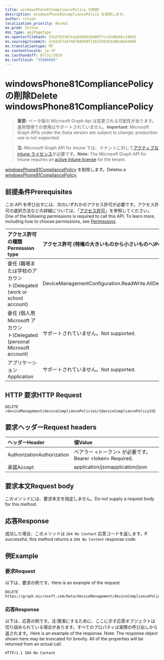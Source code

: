 ```yaml
---
title: windowsPhone81CompliancePolicy の削除
description: windowsPhone81CompliancePolicy を削除します。
author: rolyon
localization_priority: Normal
ms.prod: Intune
doc_type: apiPageType
ms.openlocfilehash: 53a2f633b7ea2820461b688f7ccd148e6bc194e5
ms.sourcegitcommit: 2c62457e57467b8d50f21b255b553106a9a5d8d6
ms.translationtype: MT
ms.contentlocale: ja-JP
ms.lasthandoff: 07/31/2019
ms.locfileid: "35986695"
---
```

# <a name="delete-windowsphone81compliancepolicy"></a><span data-ttu-id="69a78-103">windowsPhone81CompliancePolicy の削除</span><span class="sxs-lookup"><span data-stu-id="69a78-103">Delete windowsPhone81CompliancePolicy</span></span>

> <span data-ttu-id="69a78-104">**重要:** ベータ版の Microsoft Graph Api は変更される可能性があります。運用環境での使用はサポートされていません。</span><span class="sxs-lookup"><span data-stu-id="69a78-104">**Important:** Microsoft Graph APIs under the /beta version are subject to change; production use is not supported.</span></span>

> <span data-ttu-id="69a78-105">**注:** Microsoft Graph API for Intune では、テナントに対して[アクティブな intune ライセンス](https://go.microsoft.com/fwlink/?linkid=839381)が必要です。</span><span class="sxs-lookup"><span data-stu-id="69a78-105">**Note:** The Microsoft Graph API for Intune requires an [active Intune license](https://go.microsoft.com/fwlink/?linkid=839381) for the tenant.</span></span>

<span data-ttu-id="69a78-106">[windowsPhone81CompliancePolicy](../resources/intune-deviceconfig-windowsphone81compliancepolicy.md) を削除します。</span><span class="sxs-lookup"><span data-stu-id="69a78-106">Deletes a [windowsPhone81CompliancePolicy](../resources/intune-deviceconfig-windowsphone81compliancepolicy.md).</span></span>

## <a name="prerequisites"></a><span data-ttu-id="69a78-107">前提条件</span><span class="sxs-lookup"><span data-stu-id="69a78-107">Prerequisites</span></span>
<span data-ttu-id="69a78-p101">この API を呼び出すには、次のいずれかのアクセス許可が必要です。アクセス許可の選択方法などの詳細については、「[アクセス許可](/graph/permissions-reference)」を参照してください。</span><span class="sxs-lookup"><span data-stu-id="69a78-p101">One of the following permissions is required to call this API. To learn more, including how to choose permissions, see [Permissions](/graph/permissions-reference).</span></span>

|<span data-ttu-id="69a78-110">アクセス許可の種類</span><span class="sxs-lookup"><span data-stu-id="69a78-110">Permission type</span></span>|<span data-ttu-id="69a78-111">アクセス許可 (特権の大きいものから小さいものへ)</span><span class="sxs-lookup"><span data-stu-id="69a78-111">Permissions (from most to least privileged)</span></span>|
|:---|:---|
|<span data-ttu-id="69a78-112">委任 (職場または学校のアカウント)</span><span class="sxs-lookup"><span data-stu-id="69a78-112">Delegated (work or school account)</span></span>|<span data-ttu-id="69a78-113">DeviceManagementConfiguration.ReadWrite.All</span><span class="sxs-lookup"><span data-stu-id="69a78-113">DeviceManagementConfiguration.ReadWrite.All</span></span>|
|<span data-ttu-id="69a78-114">委任 (個人用 Microsoft アカウント)</span><span class="sxs-lookup"><span data-stu-id="69a78-114">Delegated (personal Microsoft account)</span></span>|<span data-ttu-id="69a78-115">サポートされていません。</span><span class="sxs-lookup"><span data-stu-id="69a78-115">Not supported.</span></span>|
|<span data-ttu-id="69a78-116">アプリケーション</span><span class="sxs-lookup"><span data-stu-id="69a78-116">Application</span></span>|<span data-ttu-id="69a78-117">サポートされていません。</span><span class="sxs-lookup"><span data-stu-id="69a78-117">Not supported.</span></span>|

## <a name="http-request"></a><span data-ttu-id="69a78-118">HTTP 要求</span><span class="sxs-lookup"><span data-stu-id="69a78-118">HTTP Request</span></span>
<!-- {
  "blockType": "ignored"
}
-->
``` http
DELETE /deviceManagement/deviceCompliancePolicies/{deviceCompliancePolicyId}
```

## <a name="request-headers"></a><span data-ttu-id="69a78-119">要求ヘッダー</span><span class="sxs-lookup"><span data-stu-id="69a78-119">Request headers</span></span>
|<span data-ttu-id="69a78-120">ヘッダー</span><span class="sxs-lookup"><span data-stu-id="69a78-120">Header</span></span>|<span data-ttu-id="69a78-121">値</span><span class="sxs-lookup"><span data-stu-id="69a78-121">Value</span></span>|
|:---|:---|
|<span data-ttu-id="69a78-122">Authorization</span><span class="sxs-lookup"><span data-stu-id="69a78-122">Authorization</span></span>|<span data-ttu-id="69a78-123">ベアラー &lt;トークン&gt; が必要です。</span><span class="sxs-lookup"><span data-stu-id="69a78-123">Bearer &lt;token&gt; Required.</span></span>|
|<span data-ttu-id="69a78-124">承諾</span><span class="sxs-lookup"><span data-stu-id="69a78-124">Accept</span></span>|<span data-ttu-id="69a78-125">application/json</span><span class="sxs-lookup"><span data-stu-id="69a78-125">application/json</span></span>|

## <a name="request-body"></a><span data-ttu-id="69a78-126">要求本文</span><span class="sxs-lookup"><span data-stu-id="69a78-126">Request body</span></span>
<span data-ttu-id="69a78-127">このメソッドには、要求本文を指定しません。</span><span class="sxs-lookup"><span data-stu-id="69a78-127">Do not supply a request body for this method.</span></span>

## <a name="response"></a><span data-ttu-id="69a78-128">応答</span><span class="sxs-lookup"><span data-stu-id="69a78-128">Response</span></span>
<span data-ttu-id="69a78-129">成功した場合、このメソッドは `204 No Content` 応答コードを返します。</span><span class="sxs-lookup"><span data-stu-id="69a78-129">If successful, this method returns a `204 No Content` response code.</span></span>

## <a name="example"></a><span data-ttu-id="69a78-130">例</span><span class="sxs-lookup"><span data-stu-id="69a78-130">Example</span></span>

### <a name="request"></a><span data-ttu-id="69a78-131">要求</span><span class="sxs-lookup"><span data-stu-id="69a78-131">Request</span></span>
<span data-ttu-id="69a78-132">以下は、要求の例です。</span><span class="sxs-lookup"><span data-stu-id="69a78-132">Here is an example of the request.</span></span>
``` http
DELETE https://graph.microsoft.com/beta/deviceManagement/deviceCompliancePolicies/{deviceCompliancePolicyId}
```

### <a name="response"></a><span data-ttu-id="69a78-133">応答</span><span class="sxs-lookup"><span data-stu-id="69a78-133">Response</span></span>
<span data-ttu-id="69a78-p102">以下は、応答の例です。注:簡潔にするために、ここに示す応答オブジェクトは切り詰められている場合があります。すべてのプロパティは実際の呼び出しから返されます。</span><span class="sxs-lookup"><span data-stu-id="69a78-p102">Here is an example of the response. Note: The response object shown here may be truncated for brevity. All of the properties will be returned from an actual call.</span></span>
``` http
HTTP/1.1 204 No Content
```





